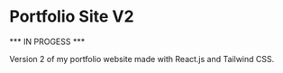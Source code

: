 # Portfolio Site V2

*** IN PROGESS ***

Version 2 of my portfolio website made with React.js and Tailwind CSS.
